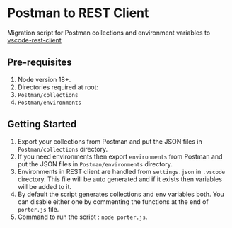 # Postman to REST Client

Migration script for Postman collections and environment variables to [vscode-rest-client](https://marketplace.visualstudio.com/items?itemName=humao.rest-client)

## Pre-requisites

1. Node version 18+.
2. Directories required at root:
  1. `Postman/collections`
  2. `Postman/environments`

## Getting Started

1. Export your collections from Postman and put the JSON files in `Postman/collections` directory.
2. If you need environments then export `environments` from Postman and put the JSON files in `Postman/environments` directory.
3. Environments in REST client are handled from `settings.json` in `.vscode` directory. This file will be auto generated and if it exists then variables will be added to it.
4. By default the script generates collections and env variables both. You can disable either one by commenting the functions at the end of `porter.js` file.
5. Command to run the script : `node porter.js`.
